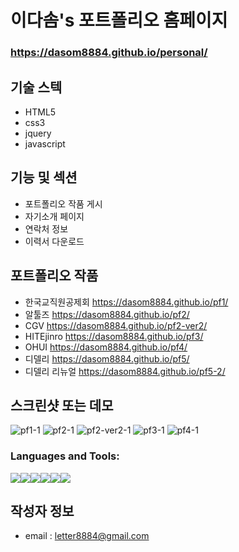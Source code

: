 # 이다솜's 포트폴리오 홈페이지

### https://dasom8884.github.io/personal/


## 기술 스텍

- HTML5
- css3
- jquery
- javascript

## 기능 및 섹션

- 포트폴리오 작품 게시
- 자기소개 페이지
- 연락처 정보
- 이력서 다운로드 

## 포트폴리오 작품

- 한국교직원공제회 https://dasom8884.github.io/pf1/
- 알툴즈 https://dasom8884.github.io/pf2/
- CGV https://dasom8884.github.io/pf2-ver2/
- HITEjinro  https://dasom8884.github.io/pf3/
- OHUI  https://dasom8884.github.io/pf4/
- 디델리 https://dasom8884.github.io/pf5/
- 디델리 리뉴얼  https://dasom8884.github.io/pf5-2/
## 스크린샷 또는 데모
![pf1-1](https://github.com/user-attachments/assets/32da4e37-2fa5-4776-b13c-10dd17e065cf)
![pf2-1](https://github.com/user-attachments/assets/3ae90347-1f3d-4255-9fff-7a57ed0b74aa)
![pf2-ver2-1](https://github.com/user-attachments/assets/46bc0213-e667-4647-a9d5-80345452e740)
![pf3-1](https://github.com/user-attachments/assets/2e7ac0cd-9f5b-46fa-ae05-77d493248581)
![pf4-1](https://github.com/user-attachments/assets/606b5cc9-a99d-49ae-b786-599a9dfc1a92)



<h3 align="left">Languages and Tools:</h3>
<p align="left" style="white-space: pre-line; display: flex;">
    <img src="https://img.shields.io/badge/CSS-239120?&style=for-the-badge&logo=css3&logoColor=white"/>
    <img src="https://img.shields.io/badge/HTML-239120?style=for-the-badge&logo=html5&logoColor=white"/> 
    <img src="https://img.shields.io/badge/JavaScript-F7DF1E?style=for-the-badge&logo=JavaScript&logoColor=white"/> 
    <img src="https://img.shields.io/badge/jQuery-0769AD?style=for-the-badge&logo=jquery&logoColor=white"/> 
    <img src="https://img.shields.io/badge/Adobe%20Illustrator-FF9A00?style=for-the-badge&logo=adobe%20illustrator&logoColor=white"/> 
    <img src="https://img.shields.io/badge/Adobe%20Photoshop-31A8FF?style=for-the-badge&logo=Adobe%20Photoshop&logoColor=black" /> 
</p>




## 작성자 정보
- email : letter8884@gmail.com


